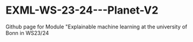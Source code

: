# EXML-WS-23-24---Planet-V2
Github page for Module "Explainable machine learning at the university of Bonn in WS23/24
